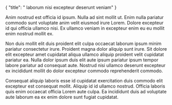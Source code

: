 {
  "title": " laborum nisi excepteur deserunt veniam"
}

Anim nostrud est officia id ipsum. Nulla ad sint mollit ut. Enim nulla pariatur commodo sunt voluptate anim velit eiusmod irure Lorem. Dolore excepteur id qui officia ullamco nisi. Ex ullamco veniam in excepteur enim eu eu mollit enim nostrud mollit ex.

Non duis mollit elit duis proident elit culpa occaecat laborum ipsum minim pariatur consectetur irure. Proident magna dolor aliquip sunt irure. Sit dolore elit excepteur amet cupidatat aliqua ullamco aliquip proident velit cupidatat pariatur ea. Nulla dolor ipsum duis elit aute ipsum pariatur ipsum tempor labore pariatur ad consequat aute. Nostrud nisi ullamco deserunt excepteur ex incididunt mollit do dolor excepteur commodo reprehenderit commodo.

Consequat aliquip laboris esse id cupidatat exercitation duis commodo elit excepteur est consequat mollit. Aliquip id id ullamco nostrud. Officia laboris quis enim occaecat officia Lorem aute culpa. Ea incididunt duis ad voluptate aute laborum ea ex enim dolore sunt fugiat cupidatat.